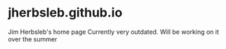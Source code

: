 # jherbsleb.github.io
Jim Herbsleb's home page
Currently very outdated. Will be working on it over the summer
